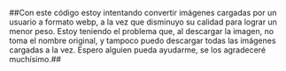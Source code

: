 ##Con este código estoy intentando convertir imágenes cargadas por un usuario a formato webp, a la vez que disminuyo su calidad para lograr un menor peso. Estoy teniendo el problema que, al descargar la imagen, no toma el nombre original, y tampoco puedo descargar todas las imágenes cargadas a la vez. Espero alguien pueda ayudarme, se los agradeceré muchísimo.##
